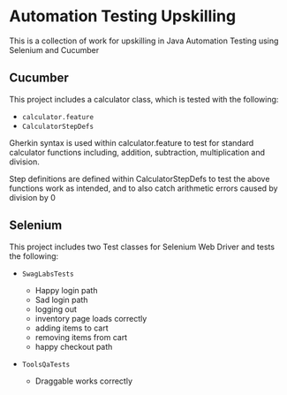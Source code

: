 # Automation Testing Upskilling
This is a collection of work for upskilling in Java Automation Testing using Selenium and Cucumber

## Cucumber

This project includes a calculator class, which is tested with the following:
  - `calculator.feature`
  - `CalculatorStepDefs`
  <p>Gherkin syntax is used within calculator.feature to test for standard calculator functions including, addition, subtraction, multiplication and division.</p>
  <p>Step definitions are defined within CalculatorStepDefs to test the above functions work as intended, and to also catch arithmetic errors caused by division by 0</p>

## Selenium

This project includes two Test classes for Selenium Web Driver and tests the following:
  - `SwagLabsTests`
    
    - Happy login path
    - Sad login path
    - logging out
    - inventory page loads correctly
    - adding items to cart
    - removing items from cart
    - happy checkout path
   
  - `ToolsQaTests`
    - Draggable works correctly

